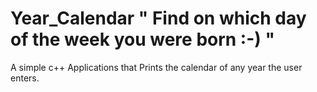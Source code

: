 # Year_Calendar " Find on which day of the week you were born :-) "
A simple c++ Applications that Prints the calendar of any year the user enters.
